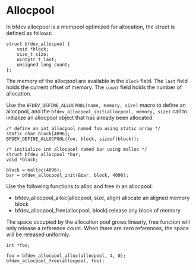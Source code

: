 # Allocpool

In bfdev allocpool is a mempool optimized for allocation, the struct is defined as follows:

```
struct bfdev_allocpool {
    void *block;
    size_t size;
    uintptr_t last;
    unsigned long count;
};
```

The memory of the allocpool are available in the `block` field. The `last` field holds the current offset of memory. The `count` field holds the number of allocation.

Use the `BFDEV_DEFINE_ALLOCPOOL(name, memory, size)` macro to define an allocpool, and the `bfdev_allocpool_init(allocpool, memory, size)` call to initialize an allocpool object that has already been allocated.

```
/* define an int allocpool named foo using static array */
static char block[4096];
BFDEV_DEFINE_ALLOCPOOL(foo, block, sizeof(block));

/* initialize int allocpool named bar using malloc */
struct bfdev_allocpool *bar;
void *block;

block = malloc(4096);
bar = bfdev_allocpool_init(&bar, block, 4096);
```

Use the following functions to alloc and free in an allocpool:

- bfdev_allocpool_alloc(allocpool, size, align) allocate an aligned memory block
- bfdev_allocpool_free(allocpool, block) release any block of memory

The space occupied by the allocation pool grows linearly, free function will only release a reference count. When there are zero references, the space will be released uniformly.

```
int *foo;

foo = bfdev_allocpool_alloc(allocpool, 4, 0);
bfdev_allocpool_free(allocpool, foo);

```
